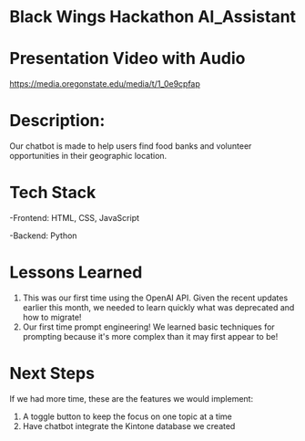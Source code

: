 # Black Wings Hackathon AI_Assistant

# Presentation Video with Audio 
https://media.oregonstate.edu/media/t/1_0e9cpfap


# Description:
Our chatbot is made to help users find food banks and volunteer opportunities in their geographic location.

# Tech Stack
-Frontend: HTML, CSS, JavaScript

-Backend: Python

# Lessons Learned
1. This was our first time using the OpenAI API. Given the recent updates earlier this month, we needed to learn quickly what was deprecated and how to migrate!
2. Our first time prompt engineering! We learned basic techniques for prompting because it's more complex than it may first appear to be!

# Next Steps
If we had more time, these are the features we would implement:

1. A toggle button to keep the focus on one topic at a time
2. Have chatbot integrate the Kintone database we created
 
